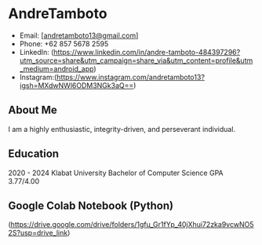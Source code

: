 # AndreTamboto
- Email: [andretamboto13@gmail.com]
- Phone: +62 857 5678 2595
- LinkedIn: (https://www.linkedin.com/in/andre-tamboto-484397296?utm_source=share&utm_campaign=share_via&utm_content=profile&utm_medium=android_app)
- Instagram:(https://www.instagram.com/andretamboto13?igsh=MXdwNWl6ODM3NGk3aQ==)

## About Me
I am a highly enthusiastic, integrity-driven, and perseverant individual.

## Education
2020 - 2024
Klabat University
Bachelor of Computer Science
GPA 3.77/4.00

## Google Colab Notebook (Python)
(https://drive.google.com/drive/folders/1gfu_Gr1fYp_40jXhui72zka9vcwNO52S?usp=drive_link)
